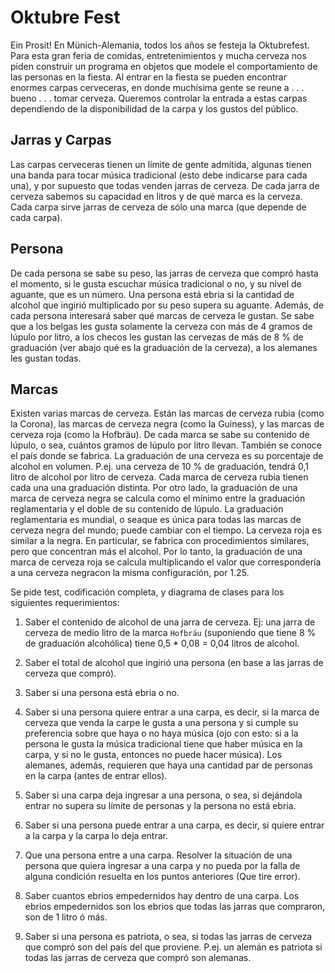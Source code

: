 # Oktubre Fest

Ein Prosit! En Münich-Alemania, todos los años se festeja la Oktubrefest. Para esta gran feria de comidas, entretenimientos y mucha cerveza nos piden construir un programa en objetos que modele el comportamiento de las personas en la fiesta. Al entrar en la fiesta se pueden encontrar enormes carpas cerveceras, en donde muchísima gente se reune a . . . bueno . . . tomar cerveza. Queremos controlar la entrada a estas carpas dependiendo de la disponibilidad de la carpa y los gustos del público.

## Jarras y Carpas
Las carpas cerveceras tienen un límite de gente admitida, algunas tienen una banda para tocar música tradicional (esto debe indicarse para cada una), y por supuesto que todas venden jarras de cerveza. De cada jarra de cerveza sabemos su capacidad en litros y de qué marca es la cerveza. Cada carpa sirve jarras de cerveza de sólo una marca (que depende de cada carpa).

## Persona
De cada persona se sabe su peso, las jarras de cerveza que compró hasta el momento, si le gusta escuchar música tradicional o no, y su nivel de aguante, que es un número. Una persona está ebria si la cantidad de alcohol que ingirió multiplicado por su peso supera su aguante. Además, de cada persona interesará saber qué marcas de cerveza le gustan. Se sabe que a los belgas les gusta solamente la cerveza con más de 4 gramos de lúpulo por litro, a los checos les gustan las cervezas de más de 8 % de graduación (ver abajo qué es la graduación de la cerveza), a los alemanes les gustan todas.

## Marcas
Existen varias marcas de cerveza. Están las marcas de cerveza rubia (como la Corona), las marcas de cerveza negra (como la Guiness), y las marcas de cerveza roja (como la Hofbräu). De cada marca se sabe su contenido de lúpulo, o sea, cuántos gramos de lúpulo por litro llevan. También se conoce el país donde se fabrica.
La graduación de una cerveza es su porcentaje de alcohol en volumen. P.ej. una cerveza de 10 % de graduación, tendrá 0,1 litro de alcohol por litro de cerveza. Cada marca de cerveza rubia tienen cada una una graduación distinta. Por otro lado, la graduación de una marca de cerveza negra se calcula como el mínimo entre la graduación reglamentaria y el doble de su contenido de lúpulo. La graduación reglamentaria es mundial, o seaque es única para todas las marcas de cerveza negra del mundo; puede cambiar con el tiempo. La cerveza roja es similar a la negra. En particular, se fabrica con procedimientos
similares, pero que concentran más el alcohol. Por lo tanto, la graduación de una marca de cerveza roja se calcula multiplicando el valor que correspondería a una cerveza negracon la misma configuración, por 1.25.

Se pide test, codificación completa, y diagrama de clases para los siguientes requerimientos:

1. Saber el contenido de alcohol de una jarra de cerveza. Ej: una jarra de cerveza de medio litro de la marca `Hofbräu` (suponiendo que tiene 8 % de graduación alcohólica) tiene 0,5 * 0,08 = 0,04 litros de alcohol.

2. Saber el total de alcohol que ingirió una persona (en base a las jarras de cerveza que compró).

3. Saber si una persona está ebria o no.

4. Saber si una persona quiere entrar a una carpa, es decir, si la marca de cerveza que venda la carpe le gusta a una persona y si cumple su preferencia sobre que haya o no haya música (ojo con esto: si a la persona le gusta la música tradicional tiene que haber música en la carpa, y si no le gusta, entonces no puede hacer música). Los alemanes, además, requieren que haya una cantidad par de personas en la carpa (antes de entrar ellos).

5. Saber si una carpa deja ingresar a una persona, o sea, si dejándola entrar no supera su límite de personas y la persona no está ebria.

6. Saber si una persona puede entrar a una carpa, es decir, si quiere entrar a la carpa y la carpa lo deja entrar.

7. Que una persona entre a una carpa. Resolver la situación de una persona que quiera ingresar a una carpa y no pueda por la falla de alguna condición resuelta en los puntos anteriores (Que tire error).

8. Saber cuantos ebrios empedernidos hay dentro de una carpa. Los ebrios empedernidos son los ebrios que todas las jarras que compraron, son de 1 litro ó más.

9. Saber si una persona es patriota, o sea, si todas las jarras de cerveza que compró son del país del que proviene. P.ej. un alemán es patriota si todas las jarras de cerveza que compró son alemanas.
